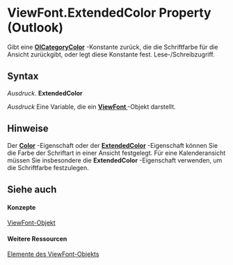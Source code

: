 
# ViewFont.ExtendedColor Property (Outlook)

Gibt eine  **[OlCategoryColor](048bbc6b-c49f-68a3-ac59-b61204e5ef78.md)** -Konstante zurück, die die Schriftfarbe für die Ansicht zurückgibt, oder legt diese Konstante fest. Lese-/Schreibzugriff.


## Syntax

 _Ausdruck_. **ExtendedColor**

 _Ausdruck_ Eine Variable, die ein **[ViewFont ](cbd7c6ce-f49a-1627-0ad9-a019911fb47b.md)** -Objekt darstellt.


## Hinweise

Der  **[Color](294d2be7-b974-3750-438f-498eaa4d8604.md)** -Eigenschaft oder der **[ExtendedColor](6d7c33a6-e69a-3449-1ede-d3919d774791.md)** -Eigenschaft können Sie die Farbe der Schriftart in einer Ansicht festgelegt. Für eine Kalenderansicht müssen Sie insbesondere die **ExtendedColor** -Eigenschaft verwenden, um die Schriftfarbe festzulegen.


## Siehe auch


#### Konzepte


[ViewFont-Objekt](cbd7c6ce-f49a-1627-0ad9-a019911fb47b.md)
#### Weitere Ressourcen


[Elemente des ViewFont-Objekts](http://msdn.microsoft.com/library/7ab1bdba-8b1e-a516-f44c-d6e91d56e4d3%28Office.15%29.aspx)